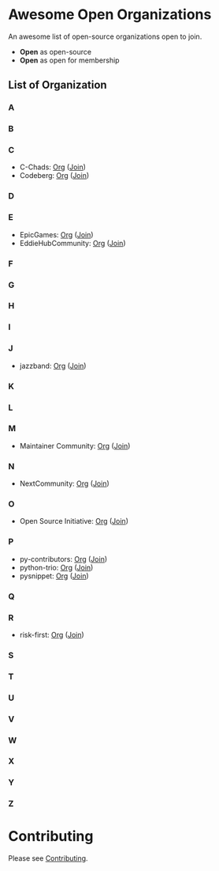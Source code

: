 # Awesome Open Organizations

An awesome list of open-source organizations open to join.
- **Open** as open-source
- **Open** as open for membership

## List of Organization

### A
### B
### C
- C-Chads: [Org](https://github.com/C-Chads/) ([Join](https://github.com/C-Chads/C-Chads))
- Codeberg: [Org](https://codeberg.org/) ([Join](https://join.codeberg.org/))
### D
### E
- EpicGames: [Org](https://github.com/EpicGames/) ([Join](https://www.unrealengine.com/en-US/ue-on-github))
- EddieHubCommunity: [Org](https://github.com/EddieHubCommunity/) ([Join](https://github.com/EddieHubCommunity/support))
### F
### G
### H
### I
### J
- jazzband: [Org](https://github.com/jazzband/) ([Join](https://jazzband.co/))
### K
### L
### M
- Maintainer Community: [Org](https://github.com/maintainers/) ([Join](https://maintainers.github.com))
### N
- NextCommunity: [Org](https://github.com/NextCommunity) ([Join](https://github.com/NextCommunity/NextCommunity.github.io))
### O
- Open Source Initiative: [Org](https://opensource.org/) ([Join](https://members.opensource.org/join/))

### P
- py-contributors: [Org](https://github.com/Py-Contributors) ([Join](https://github.com/Py-Contributors/support))
- python-trio: [Org](https://github.com/python-trio/) ([Join](https://trio.readthedocs.io/en/stable/contributing.html#joining-the-team))
- pysnippet: [Org](https://github.com/pysnippet/) ([Join](https://pysnippet.org/members))
### Q
### R
- risk-first: [Org](https://github.com/risk-first/) ([Join](https://github.com/risk-first/automation))
### S
### T
### U
### V
### W
### X
### Y
### Z

# Contributing
Please see [Contributing](https://github.com/diamant3/awesome-open-organizations/blob/main/CONTRIBUTING.md).
